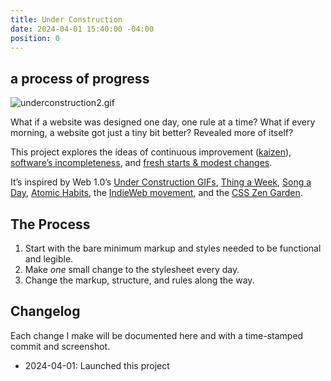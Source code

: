 ```yaml
---
title: Under Construction
date: 2024-04-01 15:40:00 -04:00
position: 0
---
```


## a process of progress

![underconstruction2.gif](/uploads/underconstruction2.gif)

What if a website was designed one day, one rule at a time? What if every morning, a website got just a tiny bit better? Revealed more of itself?

This project explores the ideas of continuous improvement ([kaizen](https://en.wikipedia.org/wiki/Kaizen)), [software’s incompleteness](https://media.defense.gov/2019/May/01/2002126690/-1/-1/0/SWAP%20EXECUTIVE%20SUMMARY.PDF), and [fresh starts & modest changes](http://www.43folders.com/topics/fresh-starts-modest-changes).

It’s inspired by Web 1.0’s [Under Construction GIFs](http://textfiles.com/underconstruction/), [Thing a Week](https://en.wikipedia.org/wiki/Thing_a_Week), [Song a Day](https://songaday.world), [Atomic Habits](https://jamesclear.com/atomic-habits), the [IndieWeb movement](https://indieweb.org), and the [CSS Zen Garden](https://csszengarden.com).

## The Process

1. Start with the bare minimum markup and styles needed to be functional and legible.
2. Make *one* small change to the stylesheet every day.
3. Change the markup, structure, and rules along the way.

## Changelog

Each change I make will be documented here and with a time-stamped commit and screenshot.

- 2024-04-01: Launched this project